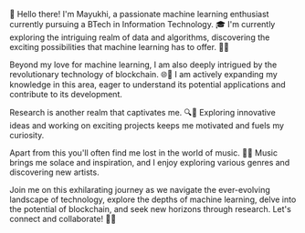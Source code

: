 👋 Hello there! I'm Mayukhi, a passionate machine learning enthusiast currently pursuing a BTech in Information Technology. 🎓 I'm currently exploring the intriguing realm of data and algorithms, discovering the exciting possibilities that machine learning has to offer. 🤖💡

Beyond my love for machine learning, I am also deeply intrigued by the revolutionary technology of blockchain. 🌐💎 I am actively expanding my knowledge in this area, eager to understand its potential applications and contribute to its development.

Research is another realm that captivates me. 🔍🔬 Exploring innovative ideas and working on exciting projects keeps me motivated and fuels my curiosity.

Apart from this you'll often find me lost in the world of music. 🎵🎶 Music brings me solace and inspiration, and I enjoy exploring various genres and discovering new artists.

Join me on this exhilarating journey as we navigate the ever-evolving landscape of technology, explore the depths of machine learning, delve into the potential of blockchain, and seek new horizons through research. Let's connect and collaborate! 🚀🌟

<!--
**mayukhi-paul/mayukhi-paul** is a ✨ _special_ ✨ repository because its `README.md` (this file) appears on your GitHub profile.

Here are some ideas to get you started:

- 🔭 I’m currently working on ...
- 🌱 I’m currently learning ...
- 👯 I’m looking to collaborate on ...
- 🤔 I’m looking for help with ...
- 💬 Ask me about ...
- 📫 How to reach me: ...
- 😄 Pronouns: ...
- ⚡ Fun fact: ...
-->
